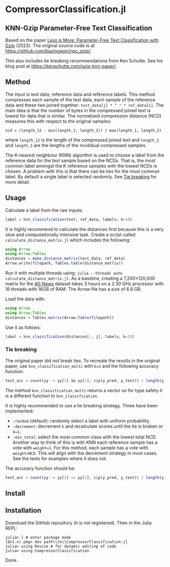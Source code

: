 # CompressorClassification.jl
## KNN-Gzip Parameter-Free Text Classification

Based on the paper [Less is More: Parameter-Free Text Classification with Gzip](https://arxiv.org/abs/2212.09410) (2023).
The original source code is at https://github.com/bazingagin/npc_gzip/.

This also includes tie breaking recommendations from Ken Schutte. See his blog post at https://kenschutte.com/gzip-knn-paper/.

## Method

The input is test data, reference data and reference labels. 
This method compresses each sample of the test data, each sample of the reference data and these two joined together: `test_data[j] * " " * ref_data[i]`.
The main idea is that the number of bytes in the compressed joined text is lowest for data that is similar.
The normalised compression distance (NCD) measures this with respect to the original samples:

```
ncd = (length_12 - min(length_1, length_2)) / max(length_1, length_2)
```

where `length_12` is the length of the compressed joined text and `length_1` and `length_2` are the lengths of the invididual compressed samples.

The K-nearest neighbour (KNN) algorithm is used to choose a label from the reference data for the test sample based on the NCDs. 
That is, the most common label amongst the K reference samples with the lowest NCDs is chosen. 
A problem with this is that there can be ties for the most common label. 
By default a single label is selected randomly. See [Tie breaking](#tie-breaking) for more detail.

## Usage

Calculate a label from the raw inputs:

```Julia
label = knn_classification(text, ref_data, labels; k=10)
```

It is highly recommend to calculate the distances first because this is a very slow and computationally intensive task.
Create a script called `calculate_distance_matrix.jl` which includes the following:

```Julia
using Arrow
using Arrow.Tables
distances = make_distance_matrix(test_data, ref_data)
Arrow.write(filepath, Tables.table(distance_matrix))
```

Run it with multiple threads using: `julia --threads auto calculate_distance_matrix.jl`.
As a baseline, creating a 7,200&times;120,000 matrix for the [AG News](https://huggingface.co/datasets/ag_news) dataset takes 3 hours on a 2.30 GHz processor with 16 threads with 16GB of RAM. The  Arrow file has a size of 6.8 GB.

Load the data with: 

```Julia
using Arrow
using Arrow.Tables
distances = Tables.matrix(Arrow.Table(filepath))
```

Use it as follows:

```Julia
label = knn_classification(distances[:, j], labels; k=10)
```

### Tie breaking

The original paper did not break ties.
To recreate the results in the original paper, use `knn_classification_multi` with `k=2` and the following accuracy function:

```Julia
test_acc = count(yy -> yy[2] in yy[1], zip(y_pred, y_test)) / length(y_test)
```

The method `knn_classification_multi` returns a vector so for type safety it is a different function to `knn_classification`.

It is highly recommended to use a tie breaking strategy. Three have been implemented:
- `:random` (default): randomly select a label with uniform probability.
- `:decrement`: decrement `k` and recalculate scores until the tie is broken or `k=1`.
- `:min_total`: select the most common class with the lowest total NCD. 
Another way to think of this is with KNN each reference sample has a vote with `weight=1`. For this method, each sample has a vote with `weight=NCD`.
This will align with the decrement strategy in most cases. See the tests for examples where it does not.

The accuracy function should be:
```Julia
test_acc = count(yy -> yy[2] == yy[1], zip(y_pred, y_test)) / length(y_test)
```

## Install

## Installation

Download the GitHub repository (it is not registered). Then in the Julia REPL:
```
julia> ] # enter package mode
(@v1.x) pkg> dev path\\to\\CompressorClassification.jl
julia> using Revise # for dynamic editing of code
julia> using CompressorClassification
```

Done. 
